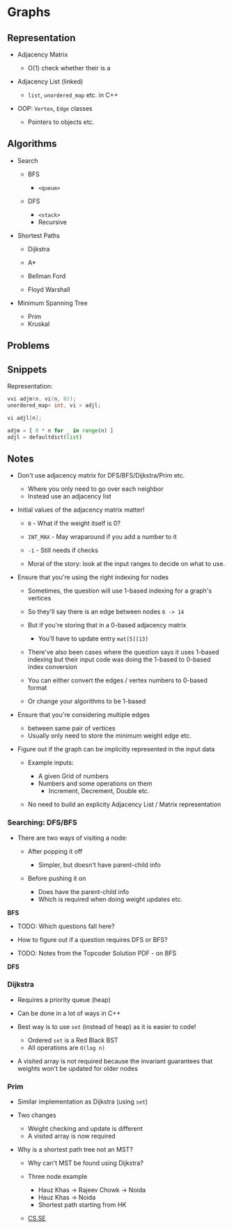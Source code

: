 
# Graphs

## Representation

* Adjacency Matrix
    - O(1) check whether their is a 

* Adjacency List (linked)
    - `list`, `unordered_map` etc. in C++

* OOP: `Vertex`, `Edge` classes
    - Pointers to objects etc.

## Algorithms

* Search
    - BFS
        + `<queue>`

    - DFS
        + `<stack>`
        + Recursive

* Shortest Paths

    - Dijkstra

    - A\*

    - Bellman Ford

    - Floyd Warshall

* Minimum Spanning Tree
    - Prim
    - Kruskal

## Problems

## Snippets

Representation:

```cpp
vvi adjm(n, vi(n, 0));
unordered_map< int, vi > adjl;

vi adjl[n];
```

```python
adjm = [ 0 * n for _ in range(n) ]
adjl = defaultdict(list)
```

## Notes

* Don't use adjacency matrix for DFS/BFS/Dijkstra/Prim etc.
    - Where you only need to go over each neighbor
    - Instead use an adjacency list

* Initial values of the adjacency matrix matter!
    - `0` - What if the weight itself is 0?
    - `INT_MAX` - May wraparound if you add a number to it
    - `-1` - Still needs if checks

    - Moral of the story: look at the input ranges to decide on what to use.

* Ensure that you're using the right indexing for nodes
    - Sometimes, the question will use 1-based indexing for a graph's vertices
    - So they'll say there is an edge between nodes `6 -> 14`
    - But if you're storing that in a 0-based adjacency matrix
        + You'll have to update entry `mat[5][13]`

    - There've also been cases where the question says it uses 1-based indexing but their input code was doing the 1-based to 0-based index conversion

    - You can either convert the edges / vertex numbers to 0-based format
    - Or change your algorithms to be 1-based

* Ensure that you're considering multiple edges 
    - between same pair of vertices
    - Usually only need to store the minimum weight edge etc.

* Figure out if the graph can be implicitly represented in the input data
    - Example inputs:
        + A given Grid of numbers
        + Numbers and some operations on them
            * Increment, Decrement, Double etc.

    - No need to build an explicity Adjacency List / Matrix representation

### Searching: DFS/BFS

* There are two ways of visiting a node:
    - After popping it off
        + Simpler, but doesn't have parent-child info

    - Before pushing it on
        + Does have the parent-child info
        + Which is required when doing weight updates etc.

<!-- Figure out from the question if you need to maintain a separate graph data structure or will the given input be enough? -->

**BFS**

* TODO: Which questions fall here?
* How to figure out if a question requires DFS or BFS?

* TODO: Notes from the Topcoder Solution PDF - on BFS

**DFS**

### Dijkstra

* Requires a priority queue (heap)
* Can be done in a lot of ways in C++

* Best way is to use `set` (instead of heap) as it is easier to code!
    - Ordered `set` is a Red Black BST
    - All operations are `O(log n)`

* A visited array is not required because the invariant guarantees that weights won't be updated for older nodes

### Prim

* Similar implementation as Dijkstra (using `set`)

* Two changes
    - Weight checking and update is different
    - A visited array is now required

* Why is a shortest path tree not an MST?
    - Why can't MST be found using Dijkstra?

    - Three node example
        + Hauz Khas -> Rajeev Chowk -> Noida
        + Hauz Khas -> Noida
        + Shortest path starting from HK 

    - [CS.SE](https://cs.stackexchange.com/questions/18797/minimum-spanning-tree-vs-shortest-path)
